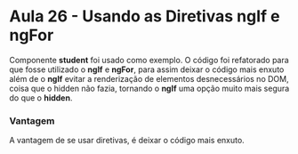 # Aula 26 - Usando as Diretivas ngIf e ngFor

Componente **student** foi usado como exemplo.
O código foi refatorado para que fosse utilizado o **ngIf** e **ngFor**, para assim deixar o código mais enxuto além de o **ngIf** evitar a renderização de elementos desnecessários no DOM, coisa que o hidden não fazia, tornando o **ngIf** uma opção muito mais segura do que o **hidden**.

### Vantagem

A vantagem de se usar diretivas, é deixar o código mais enxuto.
